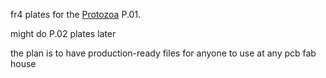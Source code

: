 fr4 plates  for the [Protozoa](https://protozoa.studio/) P.01.

might do P.02 plates later

the plan is to have production-ready files for anyone to use at any pcb fab house
